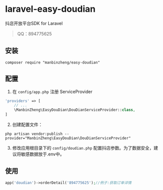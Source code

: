# laravel-easy-doudian

抖店开放平台SDK for Laravel

> QQ：894775625



## 安装

```shell
composer require "manbinzheng/easy-doudian"
```

## 配置
1. 在 `config/app.php` 注册 ServiceProvider

```php
'providers' => [
    // ...
    \ManbinZheng\EasyDouDian\DouDianServiceProvider::class,
]
```

2. 创建配置文件：

```shell
php artisan vendor:publish --provider="ManbinZheng\EasyDouDian\DouDianServiceProvider"
```

3. 修改应用根目录下的 `config/doudian.php` 配置抖店参数。为了数据安全，建议将敏感数据放于.env中。


## 使用
```php
app('doudian')->orderDetail('894775625');//例子:获取订单详情
```

